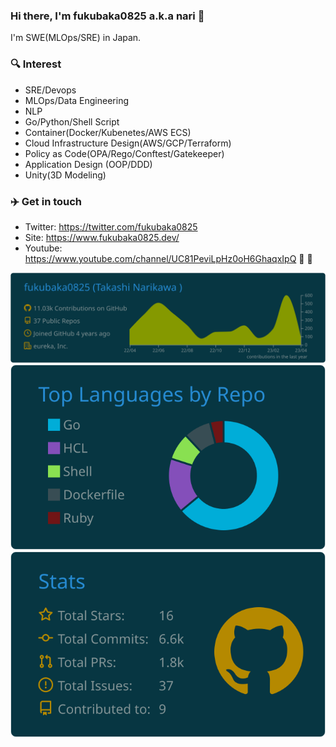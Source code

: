 ### Hi there, I'm fukubaka0825 a.k.a nari 👋
I'm SWE(MLOps/SRE) in Japan.

### 🔍 Interest

* SRE/Devops
* MLOps/Data Engineering
* NLP
* Go/Python/Shell Script
* Container(Docker/Kubenetes/AWS ECS)
* Cloud Infrastructure Design(AWS/GCP/Terraform)
* Policy as Code(OPA/Rego/Conftest/Gatekeeper)
* Application Design (OOP/DDD)
* Unity(3D Modeling)

### ✈️ Get in touch

* Twitter: https://twitter.com/fukubaka0825
* Site: https://www.fukubaka0825.dev/
* Youtube: https://www.youtube.com/channel/UC81PeviLpHz0oH6GhaqxIpQ :hamburger: :hamburger:


[![](https://raw.githubusercontent.com/fukubaka0825/fukubaka0825/main/profile-summary-card-output/solarized_dark/0-profile-details.svg)](https://github.com/vn7n24fzkq/github-profile-summary-cards)
[![](https://raw.githubusercontent.com/fukubaka0825/fukubaka0825/main/profile-summary-card-output/solarized_dark/1-repos-per-language.svg)](https://github.com/vn7n24fzkq/github-profile-summary-cards)
[![](https://raw.githubusercontent.com/fukubaka0825/fukubaka0825/main/profile-summary-card-output/solarized_dark/3-stats.svg)](https://github.com/vn7n24fzkq/github-profile-summary-cards)

